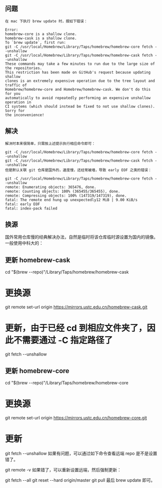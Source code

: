 ## 问题
```
在 mac 下执行 brew update 时，报如下错误：

Error:
homebrew-core is a shallow clone.
homebrew-cask is a shallow clone.
To `brew update`, first run:
git -C /usr/local/Homebrew/Library/Taps/homebrew/homebrew-core fetch --unshallow
git -C /usr/local/Homebrew/Library/Taps/homebrew/homebrew-cask fetch --unshallow
These commands may take a few minutes to run due to the large size of the repositories.
This restriction has been made on GitHub's request because updating shallow
clones is an extremely expensive operation due to the tree layout and traffic of
Homebrew/homebrew-core and Homebrew/homebrew-cask. We don't do this for you
automatically to avoid repeatedly performing an expensive unshallow operation in
CI systems (which should instead be fixed to not use shallow clones). Sorry for
the inconvenience!
```
## 解决
````
解决时本来很简单，只需按上述提示执行相应命令即可：

git -C /usr/local/Homebrew/Library/Taps/homebrew/homebrew-core fetch --unshallow
git -C /usr/local/Homebrew/Library/Taps/homebrew/homebrew-cask fetch --unshallow
但是默认关联 git 仓库是国外的，速度慢，还经常被墙，导致 early EOF 之类的错误：

git -C /usr/local/Homebrew/Library/Taps/homebrew/homebrew-core fetch --unshallow
remote: Enumerating objects: 365476, done.
remote: Counting objects: 100% (365455/365455), done.
remote: Compressing objects: 100% (147319/147319), done.
fatal: The remote end hung up unexpectedly12 MiB | 9.00 KiB/s     
fatal: early EOF
fatal: index-pack failed
````
## 换源
国外常用仓库慢的经典解决办法，自然是临时将该仓库临时源设置为国内的镜像。一般使用中科大的：

## 更新 homebrew-cask
cd "$(brew --repo)"/Library/Taps/homebrew/homebrew-cask

# 更换源
git remote set-url origin https://mirrors.ustc.edu.cn/homebrew-cask.git

# 更新，由于已经 cd 到相应文件夹了，因此不需要通过 -C 指定路径了
git fetch --unshallow

## 更新 homebrew-core
cd "$(brew --repo)"/Library/Taps/homebrew/homebrew-core

# 更换源
git remote set-url origin https://mirrors.ustc.edu.cn/homebrew-core.git
# 更新
git fetch --unshallow
如果有问题，可以通过如下命令查看远端 repo 是不是设置错了。

git remote -v
如果错了，可以重新设置远端，然后强制更新：

git fetch --all
git reset --hard origin/master
git pull
最后 brew update 即可。
